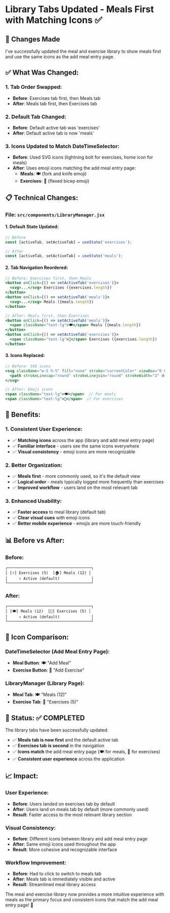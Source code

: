 # Library Tabs Updated - Meals First with Matching Icons ✅

## 🎉 **Changes Made**

I've successfully updated the meal and exercise library to show meals first and use the same icons as the add meal entry page.

## ✅ **What Was Changed:**

### **1. Tab Order Swapped:**
- **Before**: Exercises tab first, then Meals tab
- **After**: Meals tab first, then Exercises tab

### **2. Default Tab Changed:**
- **Before**: Default active tab was 'exercises'
- **After**: Default active tab is now 'meals'

### **3. Icons Updated to Match DateTimeSelector:**
- **Before**: Used SVG icons (lightning bolt for exercises, home icon for meals)
- **After**: Uses emoji icons matching the add meal entry page:
  - **Meals**: 🍽️ (fork and knife emoji)
  - **Exercises**: 💪 (flexed bicep emoji)

## 📋 **Technical Changes:**

### **File: `src/components/LibraryManager.jsx`**

#### **1. Default State Updated:**
```javascript
// Before
const [activeTab, setActiveTab] = useState('exercises');

// After
const [activeTab, setActiveTab] = useState('meals');
```

#### **2. Tab Navigation Reordered:**
```jsx
// Before: Exercises first, then Meals
<button onClick={() => setActiveTab('exercises')}>
  <svg>...</svg> Exercises ({exercises.length})
</button>
<button onClick={() => setActiveTab('meals')}>
  <svg>...</svg> Meals ({meals.length})
</button>

// After: Meals first, then Exercises
<button onClick={() => setActiveTab('meals')}>
  <span className="text-lg">🍽️</span> Meals ({meals.length})
</button>
<button onClick={() => setActiveTab('exercises')}>
  <span className="text-lg">💪</span> Exercises ({exercises.length})
</button>
```

#### **3. Icons Replaced:**
```jsx
// Before: SVG icons
<svg className="w-5 h-5" fill="none" stroke="currentColor" viewBox="0 0 24 24">
  <path strokeLinecap="round" strokeLinejoin="round" strokeWidth="2" d="M13 10V3L4 14h7v7l9-11h-7z" />
</svg>

// After: Emoji icons
<span className="text-lg">🍽️</span>  // For meals
<span className="text-lg">💪</span>  // For exercises
```

## 🎯 **Benefits:**

### **1. Consistent User Experience:**
- ✅ **Matching icons** across the app (library and add meal entry page)
- ✅ **Familiar interface** - users see the same icons everywhere
- ✅ **Visual consistency** - emoji icons are more recognizable

### **2. Better Organization:**
- ✅ **Meals first** - more commonly used, so it's the default view
- ✅ **Logical order** - meals typically logged more frequently than exercises
- ✅ **Improved workflow** - users land on the most relevant tab

### **3. Enhanced Usability:**
- ✅ **Faster access** to meal library (default tab)
- ✅ **Clear visual cues** with emoji icons
- ✅ **Better mobile experience** - emojis are more touch-friendly

## 📊 **Before vs After:**

### **Before:**
```
┌─────────────────────────────────────┐
│ [⚡] Exercises (5)  [🏠] Meals (12) │
│     ↑ Active (default)              │
└─────────────────────────────────────┘
```

### **After:**
```
┌─────────────────────────────────────┐
│ [🍽️] Meals (12)  [💪] Exercises (5) │
│     ↑ Active (default)              │
└─────────────────────────────────────┘
```

## 🔧 **Icon Comparison:**

### **DateTimeSelector (Add Meal Entry Page):**
- **Meal Button**: 🍽️ "Add Meal"
- **Exercise Button**: 💪 "Add Exercise"

### **LibraryManager (Library Page):**
- **Meal Tab**: 🍽️ "Meals (12)"
- **Exercise Tab**: 💪 "Exercises (5)"

## 🚀 **Status: ✅ COMPLETED**

The library tabs have been successfully updated:
- ✅ **Meals tab is now first** and the default active tab
- ✅ **Exercises tab is second** in the navigation
- ✅ **Icons match** the add meal entry page (🍽️ for meals, 💪 for exercises)
- ✅ **Consistent user experience** across the application

## 📈 **Impact:**

### **User Experience:**
- **Before**: Users landed on exercises tab by default
- **After**: Users land on meals tab by default (more commonly used)
- **Result**: Faster access to the most relevant library section

### **Visual Consistency:**
- **Before**: Different icons between library and add meal entry page
- **After**: Same emoji icons used throughout the app
- **Result**: More cohesive and recognizable interface

### **Workflow Improvement:**
- **Before**: Had to click to switch to meals tab
- **After**: Meals tab is immediately visible and active
- **Result**: Streamlined meal library access

The meal and exercise library now provides a more intuitive experience with meals as the primary focus and consistent icons that match the add meal entry page! 🎉
